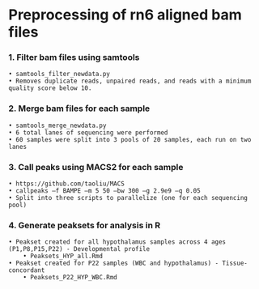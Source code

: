 # Preprocessing of rn6 aligned bam files

### 1. Filter bam files using samtools 
    • samtools_filter_newdata.py
    • Removes duplicate reads, unpaired reads, and reads with a minimum quality score below 10.


### 2. Merge bam files for each sample 
    • samtools_merge_newdata.py
    • 6 total lanes of sequencing were performed 
    • 60 samples were split into 3 pools of 20 samples, each run on two lanes
    
### 3. Call peaks using MACS2 for each sample
    • https://github.com/taoliu/MACS
    • callpeaks –f BAMPE –m 5 50 –bw 300 –g 2.9e9 –q 0.05
    • Split into three scripts to parallelize (one for each sequencing pool)

### 4. Generate peaksets for analysis in R
    • Peakset created for all hypothalamus samples across 4 ages (P1,P8,P15,P22) - Developmental profile
        • Peaksets_HYP_all.Rmd
    • Peakset created for P22 samples (WBC and hypothalamus) - Tissue-concordant 
        • Peaksets_P22_HYP_WBC.Rmd
